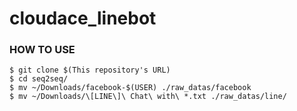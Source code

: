 # cloudace_linebot

### HOW TO USE
```
$ git clone $(This repository's URL)
$ cd seq2seq/
$ mv ~/Downloads/facebook-$(USER) ./raw_datas/facebook
$ mv ~/Downloads/\[LINE\]\ Chat\ with\ *.txt ./raw_datas/line/
```
